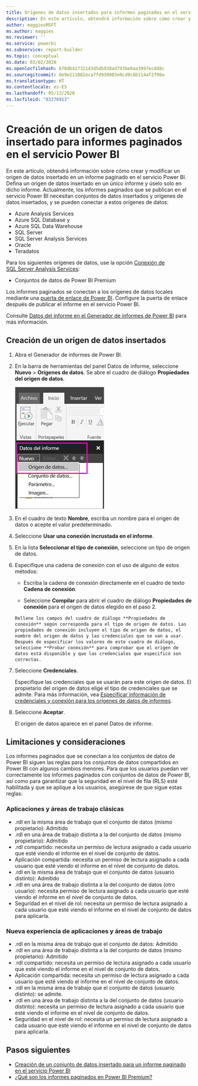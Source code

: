 ```yaml
---
title: Orígenes de datos insertados para informes paginados en el servicio Power BI
description: En este artículo, obtendrá información sobre cómo crear y modificar un origen de datos insertado en un informe paginado en el servicio Power BI.
author: maggiesMSFT
ms.author: maggies
ms.reviewer: ''
ms.service: powerbi
ms.subservice: report-builder
ms.topic: conceptual
ms.date: 03/02/2020
ms.openlocfilehash: b70db42732143d5db938ad793be8aa3997ecdd8c
ms.sourcegitcommit: 0e9e211082eca7fd939803e0cd9c6b114af2f90a
ms.translationtype: HT
ms.contentlocale: es-ES
ms.lasthandoff: 05/13/2020
ms.locfileid: "83276913"
---
```

# <a name="create-an-embedded-data-source-for-paginated-reports-in-the-power-bi-service"></a>Creación de un origen de datos insertado para informes paginados en el servicio Power BI

En este artículo, obtendrá información sobre cómo crear y modificar un origen de datos insertado en un informe paginado en el servicio Power BI. Defina un origen de datos insertado en un único informe y úselo solo en dicho informe. Actualmente, los informes paginados que se publican en el servicio Power BI necesitan conjuntos de datos insertados y orígenes de datos insertados, y se pueden conectar a estos orígenes de datos:

- Azure Analysis Services
- Azure SQL Database y 
- Azure SQL Data Warehouse
- SQL Server
- SQL Server Analysis Services
- Oracle 
- Teradatos 

Para los siguientes orígenes de datos, use la opción [Conexión de SQL Server Analysis Services](../admin/service-premium-connect-tools.md):

- Conjuntos de datos de Power BI Premium

Los informes paginados se conectan a los orígenes de datos locales mediante una [puerta de enlace de Power BI](../connect-data/service-gateway-onprem.md). Configure la puerta de enlace después de publicar el informe en el servicio Power BI.

Consulte [Datos del informe en el Generador de informes de Power BI](report-builder-data.md) para más información.

## <a name="create-an-embedded-data-source"></a>Creación de un origen de datos insertados
  
1. Abra el Generador de informes de Power BI.

1. En la barra de herramientas del panel Datos de informe, seleccione **Nuevo** > **Orígenes de datos**. Se abre el cuadro de diálogo **Propiedades del origen de datos**.

    ![Nuevo origen de datos](media/paginated-reports-embedded-data-source/power-bi-paginated-new-data-source.png)
  
2.  En el cuadro de texto **Nombre**, escriba un nombre para el origen de datos o acepte el valor predeterminado.  
  
3.  Seleccione **Usar una conexión incrustada en el informe**.  
  
1.  En la lista **Seleccionar el tipo de conexión**, seleccione un tipo de origen de datos. 

1.  Especifique una cadena de conexión con el uso de alguno de estos métodos:  
  
    -   Escriba la cadena de conexión directamente en el cuadro de texto **Cadena de conexión**. 
  
     -   Seleccione **Compilar** para abrir el cuadro de diálogo **Propiedades de conexión** para el origen de datos elegido en el paso 2.  
  
        Rellene los campos del cuadro de diálogo **Propiedades de conexión** según corresponda para el tipo de origen de datos. Las propiedades de conexión incluyen el tipo de origen de datos, el nombre del origen de datos y las credenciales que se van a usar. Después de especificar los valores de este cuadro de diálogo, seleccione **Probar conexión** para comprobar que el origen de datos está disponible y que las credenciales que especificó son correctas.  
  
4.  Seleccione **Credenciales**.  
  
     Especifique las credenciales que se usarán para este origen de datos. El propietario del origen de datos elige el tipo de credenciales que se admite. Para más información, vea [Especificar información de credenciales y conexión para los orígenes de datos de informes](https://docs.microsoft.com/sql/reporting-services/report-data/specify-credential-and-connection-information-for-report-data-sources).
  
5.  Seleccione **Aceptar**.  
  
     El origen de datos aparece en el panel Datos de informe.  
     
## <a name="limitations-and-considerations"></a>Limitaciones y consideraciones

Los informes paginados que se conectan a los conjuntos de datos de Power BI siguen las reglas para los conjuntos de datos compartidos en Power BI con algunos cambios menores.  Para que los usuarios puedan ver correctamente los informes paginados con conjuntos de datos de Power BI, así como para garantizar que la seguridad en el nivel de fila (RLS) esté habilitada y que se aplique a los usuarios, asegúrese de que sigue estas reglas:

### <a name="classic-apps-and-workspaces"></a>Aplicaciones y áreas de trabajo clásicas

- .rdl en la misma área de trabajo que el conjunto de datos (mismo propietario): Admitido
- .rdl en una área de trabajo distinta a la del conjunto de datos (mismo propietario): Admitido
- .rdl compartido: necesita un permiso de lectura asignado a cada usuario que esté viendo el informe en el nivel de conjunto de datos.
- Aplicación compartida: necesita un permiso de lectura asignado a cada usuario que esté viendo el informe en el nivel de conjunto de datos.
- .rdl en la misma área de trabajo que el conjunto de datos (usuario distinto): Admitido
- .rdl en una área de trabajo distinta a la del conjunto de datos (otro usuario): necesita permiso de lectura asignado a cada usuario que esté viendo el informe en el nivel de conjunto de datos.
- Seguridad en el nivel de rol: necesita un permiso de lectura asignado a cada usuario que esté viendo el informe en el nivel de conjunto de datos para aplicarla.

### <a name="new-experience-apps-and-workspaces"></a>Nueva experiencia de aplicaciones y áreas de trabajo

- .rdl en la misma área de trabajo que el conjunto de datos: Admitido
- .rdl en una área de trabajo distinta a la del conjunto de datos (mismo propietario): Admitido
- .rdl compartido: necesita un permiso de lectura asignado a cada usuario que esté viendo el informe en el nivel de conjunto de datos.
- Aplicación compartida: necesita un permiso de lectura asignado a cada usuario que esté viendo el informe en el nivel de conjunto de datos.
- .rdl en la misma área de trabajo que el conjunto de datos (usuario distinto): se admite.
- .rdl en una área de trabajo distinta a la del conjunto de datos (usuario distinto): necesita un permiso de lectura asignado a cada usuario que esté viendo el informe en el nivel de conjunto de datos.
- Seguridad en el nivel de rol: necesita un permiso de lectura asignado a cada usuario que esté viendo el informe en el nivel de conjunto de datos para aplicarla.

## <a name="next-steps"></a>Pasos siguientes

- [Creación de un conjunto de datos insertado para un informe paginado en el servicio Power BI](paginated-reports-create-embedded-dataset.md)
- [¿Qué son los informes paginados en Power BI Premium?](paginated-reports-report-builder-power-bi.md)

